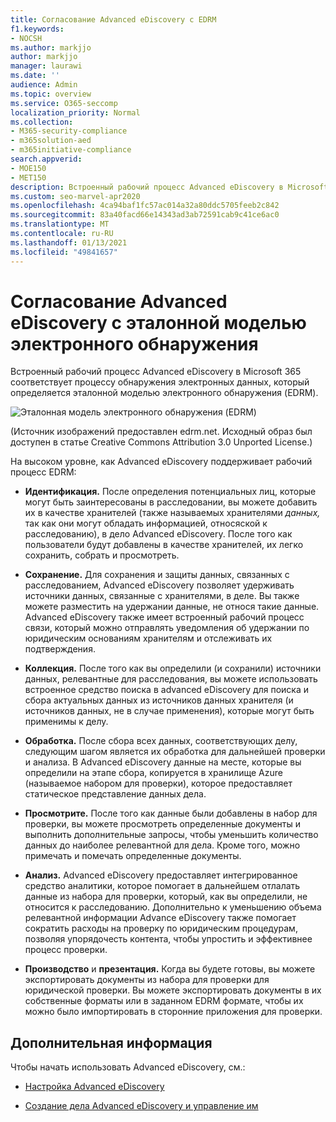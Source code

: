 ```yaml
---
title: Согласование Advanced eDiscovery с EDRM
f1.keywords:
- NOCSH
ms.author: markjjo
author: markjjo
manager: laurawi
ms.date: ''
audience: Admin
ms.topic: overview
ms.service: O365-seccomp
localization_priority: Normal
ms.collection:
- M365-security-compliance
- m365solution-aed
- m365initiative-compliance
search.appverid:
- MOE150
- MET150
description: Встроенный рабочий процесс Advanced eDiscovery в Microsoft 365 соответствует процессу обнаружения электронных данных, который определяется эталонной моделью электронного обнаружения (EDRM).
ms.custom: seo-marvel-apr2020
ms.openlocfilehash: 4ca94baf1fc57ac014a32a80ddc5705feeb2c842
ms.sourcegitcommit: 83a40facd66e14343ad3ab72591cab9c41ce6ac0
ms.translationtype: MT
ms.contentlocale: ru-RU
ms.lasthandoff: 01/13/2021
ms.locfileid: "49841657"
---
```

# <a name="advanced-ediscovery-alignment-with-the-electronic-discovery-reference-model"></a>Согласование Advanced eDiscovery с эталонной моделью электронного обнаружения

Встроенный рабочий процесс Advanced eDiscovery в Microsoft 365 соответствует процессу обнаружения электронных данных, который определяется эталонной моделью электронного обнаружения (EDRM).

![Эталонная модель электронного обнаружения (EDRM)](../media/EDRMv1.png)

(Источник изображений предоставлен edrm.net. Исходный образ был доступен в статье Creative Commons Attribution 3.0 Unported License.)

На высоком уровне, как Advanced eDiscovery поддерживает рабочий процесс EDRM:

- **Идентификация.** После определения потенциальных лиц, которые могут быть заинтересованы в расследовании, вы можете добавить их в качестве хранителей (также называемых хранителями *данных,* так как они могут обладать информацией, относяской к расследованию), в дело Advanced eDiscovery. После того как пользователи будут добавлены в качестве хранителей, их легко сохранить, собрать и просмотреть.

- **Сохранение.** Для сохранения и защиты данных, связанных с расследованием, Advanced eDiscovery позволяет удерживать источники данных, связанные с хранителями, в деле. Вы также можете разместить на удержании данные, не относя такие данные. Advanced eDiscovery также имеет встроенный рабочий процесс связи, который можно отправлять уведомления об удержании по юридическим основаниям хранителям и отслеживать их подтверждения.

- **Коллекция.** После того как вы определили (и сохранили) источники данных, релевантные для расследования, вы можете использовать встроенное средство поиска в advanced eDiscovery для поиска и сбора актуальных данных из источников данных хранителя (и источников данных, не в случае применения), которые могут быть применимы к делу.

- **Обработка.** После сбора всех данных, соответствующих делу, следующим шагом является их обработка для дальнейшей проверки и анализа. В Advanced eDiscovery данные на месте, которые вы определили на этапе сбора, копируется в хранилище Azure (называемое набором для проверки), которое предоставляет статическое представление данных дела. 

- **Просмотрите.** После того как данные были добавлены в набор для проверки, вы можете просмотреть определенные документы и выполнить дополнительные запросы, чтобы уменьшить количество данных до наиболее релевантной для дела. Кроме того, можно примечать и помечать определенные документы.

- **Анализ.** Advanced eDiscovery предоставляет интегрированное средство аналитики, которое помогает в дальнейшем отлалать данные из набора для проверки, который, как вы определили, не относится к расследованию. Дополнительно к уменьшению объема релевантной информации Advance eDiscovery также помогает сократить расходы на проверку по юридическим процедурам, позволяя упорядочесть контента, чтобы упростить и эффективнее процесс проверки.

- **Производство** и **презентация.** Когда вы будете готовы, вы можете экспортировать документы из набора для проверки для юридической проверки. Вы можете экспортировать документы в их собственные форматы или в заданном EDRM формате, чтобы их можно было импортировать в сторонние приложения для проверки.

## <a name="more-information"></a>Дополнительная информация

Чтобы начать использовать Advanced eDiscovery, см.:

- [Настройка Advanced eDiscovery](get-started-with-advanced-ediscovery.md)

- [Создание дела Advanced eDiscovery и управление им](create-and-manage-advanced-ediscoveryv2-case.md)